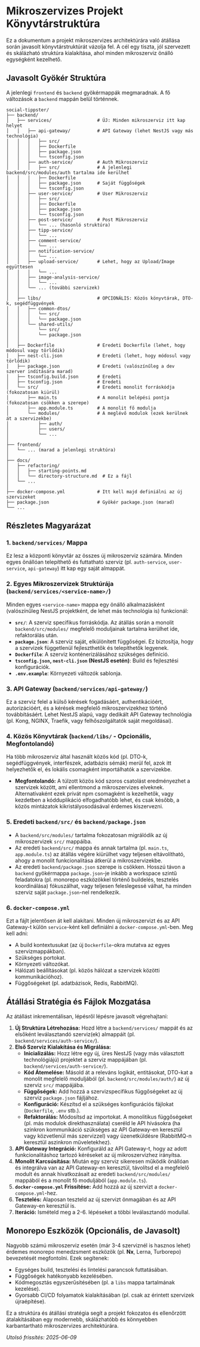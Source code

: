 <!-- filepath: c:\Users\bandi\Documents\code\social-tippster\social-tippster\docs\refactoring\directory-structure.md -->

# Mikroszervizes Projekt Könyvtárstruktúra

Ez a dokumentum a projekt mikroszervizes architektúrára való átállása során javasolt könyvtárstruktúrát vázolja fel. A cél egy tiszta, jól szervezett és skálázható struktúra kialakítása, ahol minden mikroszerviz önálló egységként kezelhető.

## Javasolt Gyökér Struktúra

A jelenlegi `frontend` és `backend` gyökérmappák megmaradnak. A fő változások a `backend` mappán belül történnek.

```text
social-tippster/
├── backend/
│   ├── services/                 # ÚJ: Minden mikroszerviz itt kap helyet
│   │   ├── api-gateway/          # API Gateway (lehet NestJS vagy más technológia)
│   │   │   ├── src/
│   │   │   ├── Dockerfile
│   │   │   ├── package.json
│   │   │   └── tsconfig.json
│   │   ├── auth-service/         # Auth Mikroszerviz
│   │   │   ├── src/              # A jelenlegi backend/src/modules/auth tartalma ide kerülhet
│   │   │   ├── Dockerfile
│   │   │   ├── package.json      # Saját függőségek
│   │   │   └── tsconfig.json
│   │   ├── user-service/         # User Mikroszerviz
│   │   │   ├── src/
│   │   │   ├── Dockerfile
│   │   │   ├── package.json
│   │   │   └── tsconfig.json
│   │   ├── post-service/         # Post Mikroszerviz
│   │   │   └── ... (hasonló struktúra)
│   │   ├── tipp-service/
│   │   │   └── ...
│   │   ├── comment-service/
│   │   │   └── ...
│   │   ├── notification-service/
│   │   │   └── ...
│   │   ├── upload-service/       # Lehet, hogy az Upload/Image együttesen
│   │   │   └── ...
│   │   ├── image-analysis-service/
│   │   │   └── ...
│   │   └── ... (további szervizek)
│   │
│   ├── libs/                     # OPCIONÁLIS: Közös könyvtárak, DTO-k, segédfüggvények
│   │   ├── common-dtos/
│   │   │   └── src/
│   │   │   └── package.json
│   │   └── shared-utils/
│   │       └── src/
│   │       └── package.json
│   │
│   ├── Dockerfile                # Eredeti Dockerfile (lehet, hogy módosul vagy törlődik)
│   ├── nest-cli.json             # Eredeti (lehet, hogy módosul vagy törlődik)
│   ├── package.json              # Eredeti (valószínűleg a dev szerver indítására marad)
│   ├── tsconfig.build.json       # Eredeti
│   ├── tsconfig.json             # Eredeti
│   └── src/                      # Eredeti monolit forráskódja (fokozatosan kiürül)
│       ├── main.ts               # A monolit belépési pontja (fokozatosan csökken a szerepe)
│       ├── app.module.ts         # A monolit fő modulja
│       └── modules/              # A meglévő modulok (ezek kerülnek át a szervizekbe)
│           ├── auth/
│           ├── users/
│           └── ...
│
├── frontend/
│   └── ... (marad a jelenlegi struktúra)
│
├── docs/
│   ├── refactoring/
│   │   ├── starting-points.md
│   │   └── directory-structure.md  # Ez a fájl
│   └── ...
│
├── docker-compose.yml            # Itt kell majd definiálni az új szervizeket
├── package.json                  # Gyökér package.json (marad)
└── ...
```

## Részletes Magyarázat

### 1. `backend/services/` Mappa

Ez lesz a központi könyvtár az összes új mikroszerviz számára. Minden egyes önállóan telepíthető és futtatható szerviz (pl. `auth-service`, `user-service`, `api-gateway`) itt kap egy saját almappát.

### 2. Egyes Mikroszervizek Struktúrája (`backend/services/<service-name>/`)

Minden egyes `<service-name>` mappa egy önálló alkalmazásként (valószínűleg NestJS projektként, de lehet más technológia is) funkcionál:

- **`src/`**: A szerviz specifikus forráskódja. Az átállás során a monolit `backend/src/modules/` megfelelő moduljainak tartalma kerülhet ide, refaktorálás után.
- **`package.json`**: A szerviz saját, elkülönített függőségei. Ez biztosítja, hogy a szervizek függetlenül fejleszthetők és telepíthetők legyenek.
- **`Dockerfile`**: A szerviz konténerizálásához szükséges definíció.
- **`tsconfig.json`, `nest-cli.json` (NestJS esetén)**: Build és fejlesztési konfigurációk.
- **`.env.example`**: Környezeti változók sablonja.

### 3. API Gateway (`backend/services/api-gateway/`)

Ez a szerviz felel a külső kérések fogadásáért, authentikációért, autorizációért, és a kérések megfelelő mikroszervizekhez történő továbbításáért. Lehet NestJS alapú, vagy dedikált API Gateway technológia (pl. Kong, NGINX, Traefik, vagy felhőszolgáltatók saját megoldásai).

### 4. Közös Könyvtárak (`backend/libs/` - Opcionális, Megfontolandó)

Ha több mikroszerviz által használt közös kód (pl. DTO-k, segédfüggvények, interfészek, adatbázis sémák) merül fel, azok itt helyezhetők el, és lokális csomagként importálhatók a szervizekbe.

- **Megfontolandó:** A túlzott közös kód szoros csatolást eredményezhet a szervizek között, ami ellentmond a mikroszervizes elveknek. Alternatívaként ezek privát npm csomagként is kezelhetők, vagy kezdetben a kódduplikáció elfogadhatóbb lehet, és csak később, a közös mintázatok kikristályosodásával érdemes kiszervezni.

### 5. Eredeti `backend/src/` és `backend/package.json`

- A `backend/src/modules/` tartalma fokozatosan migrálódik az új mikroszervizek `src/` mappáiba.
- Az eredeti `backend/src/` mappa és annak tartalma (pl. `main.ts`, `app.module.ts`) az átállás végére kiürülhet vagy teljesen eltávolítható, ahogy a monolit funkcionalitása átkerül a mikroszervizekbe.
- Az eredeti `backend/package.json` szerepe is csökken. Hosszú távon a `backend` gyökérmappa `package.json`-je inkább a workspace szintű feladatokra (pl. monorepo eszközökkel történő buildelés, tesztelés koordinálása) fókuszálhat, vagy teljesen feleslegessé válhat, ha minden szerviz saját `package.json`-nel rendelkezik.

### 6. `docker-compose.yml`

Ezt a fájlt jelentősen át kell alakítani. Minden új mikroszervizt és az API Gateway-t külön `service`-ként kell definiálni a `docker-compose.yml`-ben. Meg kell adni:

- A build kontextusukat (az új `Dockerfile`-okra mutatva az egyes szervizmappákban).
- Szükséges portokat.
- Környezeti változókat.
- Hálózati beállításokat (pl. közös hálózat a szervizek közötti kommunikációhoz).
- Függőségeket (pl. adatbázisok, Redis, RabbitMQ).

## Átállási Stratégia és Fájlok Mozgatása

Az átállást inkrementálisan, lépésről lépésre javasolt végrehajtani:

1.  **Új Struktúra Létrehozása:** Hozd létre a `backend/services/` mappát és az elsőként leválasztandó szerviz(ek) almappáit (pl. `backend/services/auth-service/`).
2.  **Első Szerviz Kialakítása és Migrálása:**
    - **Inicializálás:** Hozz létre egy új, üres NestJS (vagy más választott technológiájú) projektet a szerviz mappájában (pl. `backend/services/auth-service/`).
    - **Kód Átemelése:** Másold át a releváns logikát, entitásokat, DTO-kat a monolit megfelelő moduljából (pl. `backend/src/modules/auth/`) az új szerviz `src/` mappájába.
    - **Függőségek:** Add hozzá a szervizspecifikus függőségeket az új szerviz `package.json` fájljához.
    - **Konfiguráció:** Készítsd el a szükséges konfigurációs fájlokat (`Dockerfile`, `.env` stb.).
    - **Refaktorálás:** Módosítsd az importokat. A monolitikus függőségeket (pl. más modulok direkthasználata) cseréld le API hívásokra (ha szinkron kommunikáció szükséges az API Gateway-en keresztül vagy közvetlenül más szervizzel) vagy üzenetküldésre (RabbitMQ-n keresztül aszinkron műveletekhez).
3.  **API Gateway Integráció:** Konfiguráld az API Gateway-t, hogy az adott funkcionalitáshoz tartozó kéréseket az új mikroszervizhez irányítsa.
4.  **Monolit Karcsúsítása:** Miután egy szerviz sikeresen működik önállóan és integrálva van az API Gateway-en keresztül, távolítsd el a megfelelő modult és annak hivatkozásait az eredeti `backend/src/modules/` mappából és a monolit fő moduljából (`app.module.ts`).
5.  **`docker-compose.yml` Frissítése:** Add hozzá az új szervizt a `docker-compose.yml`-hez.
6.  **Tesztelés:** Alaposan teszteld az új szervizt önmagában és az API Gateway-en keresztül is.
7.  **Iteráció:** Ismételd meg a 2-6. lépéseket a többi leválasztandó modullal.

## Monorepo Eszközök (Opcionális, de Javasolt)

Nagyobb számú mikroszerviz esetén (már 3-4 szerviznél is hasznos lehet) érdemes monorepo menedzsment eszközök (pl. **Nx**, Lerna, Turborepo) bevezetését megfontolni. Ezek segítenek:

- Egységes build, tesztelési és lintelési parancsok futtatásában.
- Függőségek hatékonyabb kezelésében.
- Kódmegosztás egyszerűsítésében (pl. a `libs` mappa tartalmának kezelése).
- Gyorsabb CI/CD folyamatok kialakításában (pl. csak az érintett szervizek újraépítése).

Ez a struktúra és átállási stratégia segít a projekt fokozatos és ellenőrzött átalakításában egy modernebb, skálázhatóbb és könnyebben karbantartható mikroszervizes architektúrára.

_Utolsó frissítés: 2025-06-09_
